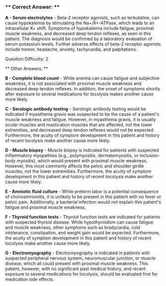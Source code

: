 ### ** Correct Answer: **

**A - Serum electrolytes** - Beta-2 receptor agonists, such as terbutaline, can cause hypokalemia by stimulating the Na+/K+-ATPase, which leads to an intracellular K+ shift. Symptoms of hypokalemia include fatigue, proximal muscle weakness, and decreased deep tendon reflexes, as seen in this patient. The diagnosis would be confirmed by a laboratory evaluation of serum potassium levels. Further adverse effects of beta-2 receptor agonists include tremor, headache, anxiety, tachycardia, and palpitations.

Question Difficulty: 2

** Other Answers: **

**B - Complete blood count** - While anemia can cause fatigue and subjective weakness, it is not associated with proximal muscle weakness and decreased deep tendon reflexes. In addition, the onset of symptoms shortly after exposure to several medications for tocolysis makes another cause more likely.

**C - Serologic antibody testing** - Serologic antibody testing would be indicated if myasthenia gravis was suspected to be the cause of a patient's muscle weakness and fatigue. However, in myasthenia gravis, it is usually ocular muscles and mastication muscles that are affected, not the lower extremities, and decreased deep tendon reflexes would not be expected. Furthermore, the acuity of symptom development in this patient and history of recent tocolysis make another cause more likely.

**D - Muscle biopsy** - Muscle biopsy is indicated for patients with suspected inflammatory myopathies (e.g., polymyositis, dermatomyositis, or inclusion-body myositis), which would present with proximal muscle weakness. However, this most commonly affects the pelvic and shoulder girdle muscles, not the lower extremities. Furthermore, the acuity of symptom development in this patient and history of recent tocolysis make another cause more likely.

**E - Amniotic fluid culture** - While preterm labor is a potential consequence of chorioamnionitis, it is unlikely to be present in this patient with no fever or pelvic pain. Additionally, a bacterial infection would not explain this patient's fatigue and proximal muscle weakness.

**F - Thyroid function tests** - Thyroid function tests are indicated for patients with suspected thyroid disease. While hypothyroidism can cause fatigue and muscle weakness, other symptoms such as bradycardia, cold intolerance, constipation, and weight gain would be expected. Furthermore, the acuity of symptom development in this patient and history of recent tocolysis make another cause more likely.

**G - Electromyography** - Electromyography is indicated in patients with suspected peripheral nervous system, neuromuscular junction, or muscle disease, which all could present with proximal muscle weakness. This patient, however, with no significant past medical history, and recent exposure to several medications for tocolysis, should be evaluated first for medication side effects.


